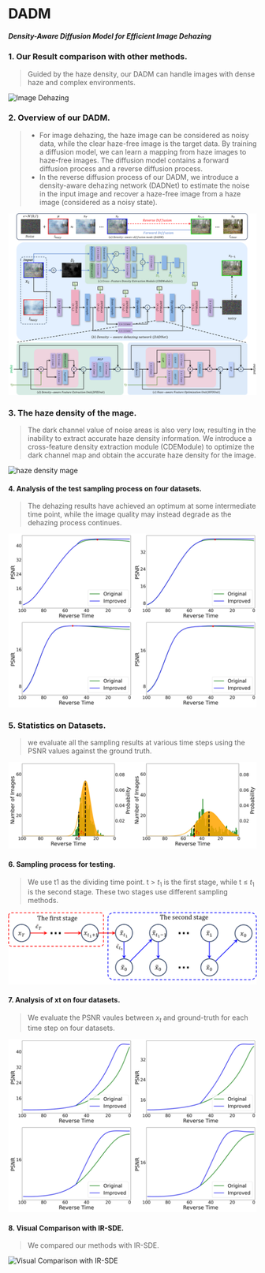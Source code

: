 # DADM
##### Density-Aware Diffusion Model for Efficient Image Dehazing

### 1. Our Result comparison with other methods.

> Guided by the haze density, our DADM can handle images with dense haze and complex environments.

![Image Dehazing](./figs/image_dehazing.png)

### 2. Overview of our DADM. 

> * For image dehazing, the haze image can be considered as noisy data, while the clear haze-free image is the target data. By training a diffusion model, we can learn a mapping from haze images to haze-free images. The diffusion model contains a forward diffusion process and a reverse diffusion process.
> * In the reverse diffusion process of our DADM, we introduce a density-aware dehazing network (DADNet) to estimate the noise in the input image and recover a haze-free image from a haze image (considered as a noisy state).

![DADM](./figs/fig2.png)

### 3. The haze density of the mage.

> The dark channel value of noise areas is also very low, resulting in the inability to extract accurate haze density information. We introduce a cross-feature density extraction module (CDEModule) to optimize the dark channel map and obtain the accurate haze density for the image.

![haze density mage](./figs/haze_density_mage.png)

#### 4. Analysis of the test sampling process on four datasets.

>  The dehazing results have achieved an optimum at some intermediate time point, while the image quality may instead degrade as the dehazing process continues.

![Analysis of the test sampling process on four datasets.](./figs/analysis_x0.png)

### 5. Statistics on Datasets.

> we evaluate all the sampling results at various time steps using the PSNR values against the ground truth.

![Statistics on](./figs/count.png)

#### 6. Sampling process for testing.

> We use t1 as the dividing time point. t > $t_1$ is the first stage, while t ≤ $t_1$ is the second stage. These two stages use different sampling methods.

![Sampling process for testing.](./figs/fig5.png)

#### 7. Analysis of xt on four datasets.

> We evaluate the PSNR vaules between $x_t$ and ground-truth for each time step on four datasets.

![Analysis of xt on four datasets](./figs/analysis_xt.png)

#### 8. Visual Comparison with IR-SDE.

> We compared our methods with IR-SDE.

![Visual Comparison with IR-SDE](./figs/IRSDE.png)
